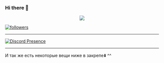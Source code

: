 ### Hi there 👋

<p align="center"> <img src="https://readme-typing-svg.herokuapp.com/?lines=Hello+there,+I'm+BonaQuaHub!&center=true&width=380&height=45"> </p>
<a href="https://github.com/BonaQuaHub"> <img alt="followers" title="Follow Me" src="https://img.shields.io/github/followers/BonaQuaHub?color=236ad3&labelColor=1155ba&style=for-the-badge&logo=github&label=Follow%20me" /></a>
</p>

---

[![Discord Presence](https://lanyard.cnrad.dev/api/981361760311341156)](https://discord.com/users/981361760311341156)

---

И так же есть некоторые вещи ниже в закрепе⬇️ ^^ 
